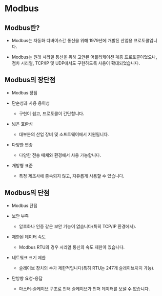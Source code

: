 # Modbus

## Modbus란?
+   Modbus는 자동화 디바이스간 통신을 위해 1979년에 개발된 산업용 프로토콜입니다. 

+   Modbus는 원래 시리얼 통신을 위해 고안된 어플리케이션 계층 프로토콜이었으나, 점차 시리얼, TCP/IP 및 UDP에서도 구현하도록 사용이 확대되었습니다.

## Modbus의 장단점
+   Modbus 장점
+   단순성과 사용 용이성
    -   구현이 쉽고, 프로토콜이 간단합니다.

+   넓은 호환성
    -   대부분의 산업 장비 및 소프트웨어에서 지원됩니다.

+   다양한 변종
    -   다양한 전송 매체와 환경에서 사용 가능합니다.

+   개방형 표준
    -   특정 제조사에 종속되지 않고, 자유롭게 사용할 수 있습니다.

## Modbus의 단점
+   Modbus 단점
+   보안 부족
    -   암호화나 인증 같은 보안 기능이 없습니다(특히 TCP/IP 환경에서).

+   제한된 데이터 속도
    -   Modbus RTU의 경우 시리얼 통신의 속도 제한이 있습니다.

+   네트워크 크기 제한
    -   슬레이브 장치의 수가 제한적입니다(특히 RTU는 247개 슬레이브까지 가능).

+   단방향 요청-응답
    -   마스터-슬레이브 구조로 인해 슬레이브가 먼저 데이터를 보낼 수 없습니다.